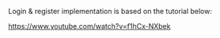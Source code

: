 Login & register implementation is based on the tutorial below:

https://www.youtube.com/watch?v=f1hCx-NXbek
